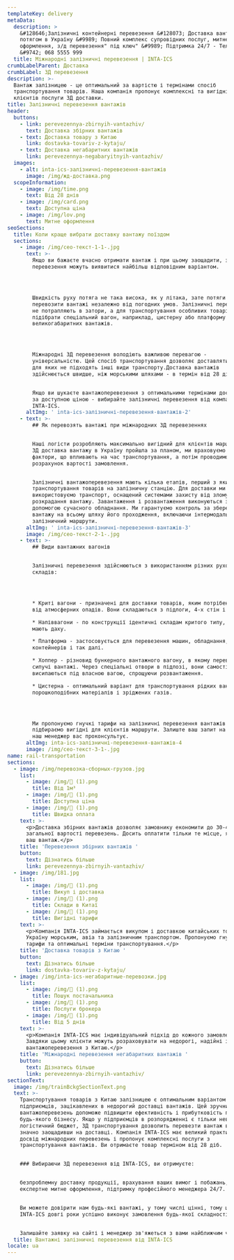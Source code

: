 ```yaml
---
templateKey: delivery
metaData:
  description: >
    &#128646;Залізничні контейнерні перевезення &#128073; Доставка вантажів
    потягом в Україну &#9989; Повний комплекс супровідних послуг, митне
    оформлення, з/д перевезення" під ключ" &#9989; Підтримка 24/7 - Телефонуйте
    &#9742; 068 5555 999
  title: Міжнародні залізничні перевезення | INTA-ICS
crumbLabelParent: Доставка
crumbLabel: ЗД перевезення
description: >-
  Вантаж залізницею - це оптимальний за вартістю і термінами спосіб
  транспортування товарів. Наша компанія пропонує комплексні та вигідні для
  клієнтів послуги ЗД доставки.
title: Залізничні перевезення вантажів
header:
  buttons:
    - link: perevezennya-zbirnyih-vantazhiv/
      text: Доставка збірних вантажів
    - text: Доставка товару з Китаю
      link: dostavka-tovariv-z-kytaju/
    - text: Доставка негабаритних вантажів
      link: perevezennya-negabaryitnyih-vantazhiv/
  images:
    - alt: inta-ics-залізничні-перевезення-вантажів
      image: /img/жд-доставка.png
  scopeInformation:
    - image: /img/time.png
      text: Від 28 днів
    - image: /img/card.png
      text: Доступна ціна
    - image: /img/lov.png
      text: Митне оформлення
seoSections:
  title: Коли краще вибрати доставку вантажу поїздом
  sections:
    - image: /img/сео-текст-1-1-.jpg
      text: >-
        Якщо ви бажаєте вчасно отримати вантаж і при цьому заощадити, залізничні
        перевезення можуть виявитися найбільш відповідним варіантом.




        Швидкість руху потяга не така висока, як у літака, зате потяги можуть
        перевозити вантажі незалежно від погодних умов. Залізничні перевізники
        не потрапляють в затори, а для транспортування особливих товарів можна
        підібрати спеціальний вагон, наприклад, цистерну або платформу для
        великогабаритних вантажів.




        Міжнародні ЗД перевезення володіють важливою перевагою -
        універсальністю. Цей спосіб транспортування дозволяє доставляти товари,
        для яких не підходять інші види транспорту.Доставка вантажів
        здійснюється швидше, ніж морськими шляхами - в термін від 28 діб.


        Якщо ви шукаєте вантажоперевезення з оптимальними термінами доставки і
        за доступною ціною - вибирайте залізничні перевезення від компанії
        INTA-ICS.
      altImg: ' inta-ics-залізничні-перевезення-вантажів-2'
    - text: >-
        ## Як перевозять вантажі при міжнародних ЗД перевезеннях


        Наші логісти розробляють максимально вигідний для клієнтів маршрут. Щоб
        ЗД доставка вантажу в Україну пройшла за планом, ми враховуємо всі
        фактори, що впливають на час транспортування, а потім проводимо
        розрахунок вартості замовлення.


        Залізничні вантажоперевезення мають кілька етапів, перший з яких - це
        транспортування товарів на залізничну станцію. Для доставки ми
        використовуємо транспорт, оснащений системами захисту від злому і
        розкрадання вантажу. Завантаження і розвантаження виконуються за
        допомогою сучасного обладнання. Ми гарантуємо контроль за збереженням
        вантажу на всьому шляху його проходження, включаючи інтермодальний і
        залізничний маршрути.
      altImg: ' inta-ics-залізничні-перевезення-вантажів-3'
      image: /img/сео-текст-2-1-.jpg
    - text: >-
        ## Види вантажних вагонів


        Залізничні перевезення здійснюються з використанням різних рухомих
        складів:




        * Криті вагони - призначені для доставки товарів, яким потрібен захист
        від атмосферних опадів. Вони складаються з підлоги, 4-х стін і даху.

        * Напіввагони - по конструкції ідентичні складам критого типу, але не
        мають даху.

        * Платформа - застосовується для перевезення машин, обладнання,
        контейнерів і так далі.

        * Хоппер - різновид бункерного вантажного вагону, в якому перевозять
        сипучі вантажі. Через спеціальні отвори в підлозі, вони самостійно
        висипаються під власною вагою, спрощуючи розвантаження.

        * Цистерна - оптимальний варіант для транспортування рідких вантажів,
        порошкоподібних матеріалів і зріджених газів.




        Ми пропонуємо гнучкі тарифи на залізничні перевезення вантажів і
        підбираємо вигідні для клієнтів маршрути. Залиште ваш запит на сайті і
        наш менеджер вас проконсультує.
      altImg: inta-ics-залізничні-перевезення-вантажів-4
      image: /img/сео-текст-3-1-.jpg
name: rail-transportation
sections:
  - image: /img/перевозка-сборных-грузов.jpg
    list:
      - image: /img/ (1).png
        title: Від 1м³
      - image: /img/ (1).png
        title: Доступна ціна
      - image: /img/ (1).png
        title: Швидка оплата
    text: >-
      <p>Доставка збірних вантажів дозволяє замовнику економити до 30-40% від
      загальної вартості перевезень. Досить оплатити тільки те місце, яке займає
      ваш вантаж.</p>
    title: 'Перевезення збірних вантажів '
    button:
      text: Дізнатись більше
      link: perevezennya-zbirnyih-vantazhiv/
  - image: /img/181.jpg
    list:
      - image: /img/ (1).png
        title: Викуп і доставка
      - image: /img/ (1).png
        title: Склади в Китаї
      - image: /img/ (1).png
        title: Вигідні тарифи
    text: >-
      <p>Компанія INTA-ICS займається викупом і доставкою китайських товарів в
      Україну морським, авіа та залізничним транспортом. Пропонуємо гнучкі
      тарифи та оптимальні терміни транспортування.</p>
    title: 'Доставка товарів з Китаю '
    button:
      text: Дізнатись більше
      link: dostavka-tovariv-z-kytaju/
  - image: /img/inta-ics-негабаритные-перевозки.jpg
    list:
      - image: /img/ (1).png
        title: Пошук постачальника
      - image: /img/ (1).png
        title: Послуги брокера
      - image: /img/ (1).png
        title: Від 5 днів
    text: >-
      <p>Компанія INTA-ICS має індивідуальний підхід до кожного замовлення.
      Завдяки цьому клієнти можуть розраховувати на недорогі, надійні і швидкі
      вантажоперевезення з Китаю.</p>
    title: 'Міжнародні перевезення негабаритних вантажів '
    button:
      text: Дізнатись більше
      link: perevezennya-zbirnyih-vantazhiv/
sectionText:
  image: /img/trainBckgSectionText.png
  text: >-
    Транспортування товарів з Китаю залізницею є оптимальним варіантом для
    підприємців, зацікавлених в недорогий доставці вантажів. Цей зручний спосіб
    вантажоперевезень допоможе підвищити ефективність і прибутковість практично
    будь-якого бізнесу. Якщо у підприємців в розпорядженні є тільки невеликий
    логістичний бюджет, ЗД транспортування дозволить перевезти вантаж в Україну,
    значно заощадивши на доставці. Компанія INTA-ICS має великий практичний
    досвід міжнародних перевезень і пропонує комплексні послуги з
    транспортування вантажів. Ви отримаєте товар терміном від 28 діб.


    ### Вибираючи ЗД перевезення від INTA-ICS, ви отримуєте:


    безпроблемну доставку продукції, врахування ваших вимог і побажань,
    експертне митне оформлення, підтримку професійного менеджера 24/7.


    Ви можете довірити нам будь-які вантажі, у тому числі цінні, тому що
    INTA-ICS довгі роки успішно виконує замовлення будь-якої складності.


    Залишайте заявку на сайті і менеджер зв'яжеться з вами найближчим часом.
  title: Вантажні залізничні перевезення від INTA-ICS
locale: ua
---
```

